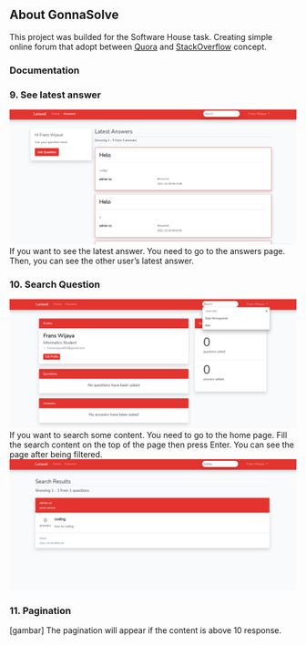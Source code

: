 ## About GonnaSolve
This project was builded for the Software House task. Creating simple online forum that adopt between [Quora](https://quora.com) and [StackOverflow](https://stackoverflow.com) concept.

### Documentation

### 9. See latest answer
![Latest Answer](documentation/answer.png)
If you want to see the latest answer. You need to go to the answers page. Then, you can see the other user’s latest answer.

### 10. Search Question
![Search](documentation/search.png)
If you want to search some content. You need to go to the home page. Fill the search content on the top of the page then press Enter. You can see the page after being filtered.
![Search Result](documentation/search_result.png)

### 11. Pagination
[gambar]
The pagination will appear if the content is above 10 response.
